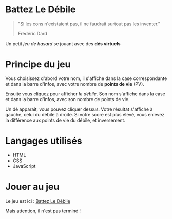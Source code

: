 # Battez Le Débile
> "Si les cons n'existaient pas, il ne faudrait surtout pas les inventer."
>
> Frédéric Dard

Un petit *jeu de hasard* se jouant avec des **dés virtuels**

# Principe du jeu
Vous choisissez d'abord votre nom, il s'affiche dans la case correspondante et dans la barre d'infos, avec votre nombre de **points de vie** (PV).

Ensuite vous cliquez pour afficher *le débile*. Son nom s'affiche dans la case et dans la barre d'infos, avec son nombre de points de vie.

Un dé apparait, vous pouvez cliquer dessus.
Votre résultat s'affiche à gauche, celui du débile à droite.
Si votre score est plus élevé, vous enlevez la différence aux points de vie du débile, et inversement.

# Langages utilisés

* HTML
* CSS
* JavaScript

# Jouer au jeu
Le jeu est ici : [Battez Le Débile](http://yannickbiheul.fr/jeu.html)

Mais attention, il n'est pas terminé !
